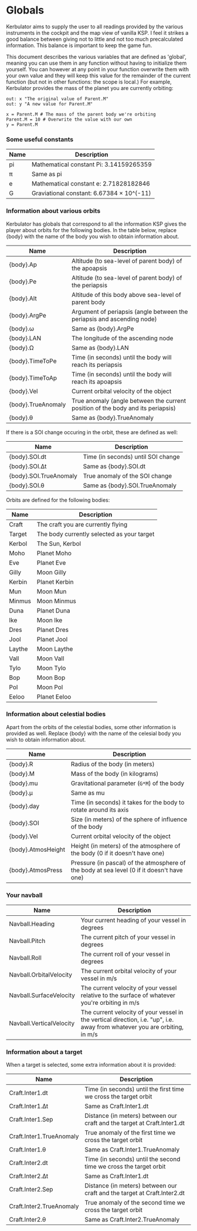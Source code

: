 Globals
=======

Kerbulator aims to supply the user to all readings provided by the various
instruments in the cockpit and the map view of vanilla KSP. I feel it strikes a
good balance between giving not to little and not too much precalculated
information. This balance is important to keep the game fun.

This document describes the various variables that are defined as 'global',
meaning you can use them in any function without having to initialize them
yourself. You can however at any point in your function overwrite them with
your own value and they will keep this value for the remainder of the current
function (but not in other functions: the scope is local.) For example,
Kerbulator provides the mass of the planet you are currently orbiting:

    out: x "The original value of Parent.M"
	out: y "A new value for Parent.M"

    x = Parent.M # The mass of the parent body we're orbiting
	Parent.M = 10 # Overwrite the value with our own
	y = Parent.M

### Some useful constants

Name            | Description
--------------- | -------------------------------------------------------
pi              | Mathematical constant Pi: 3.14159265359
π               | Same as pi
e               | Mathematical constant e: 2.71828182846
G               | Graviational constant: 6.67384 × 10^(-11)

### Information about various orbits

Kerbulator has globals that correspond to all the information KSP gives the
player about orbits for the following bodies. In the table below, replace {body} with
the name of the body you wish to obtain information about. 

Name            | Description
--------------- | -------------------------------------------------------
{body}.Ap       | Altitude (to sea-level of parent body) of the apoapsis
{body}.Pe       | Altitude (to sea-level of parent body) of the periapsis
{body}.Alt      | Altitude of this body above sea-level of parent body
{body}.ArgPe    | Argument of periapsis (angle between the periapsis and ascending node)
{body}.ω        | Same as {body}.ArgPe
{body}.LAN      | The longitude of the ascending node
{body}.Ω        | Same as {body}.LAN
{body}.TimeToPe | Time (in seconds) until the body will reach its periapsis
{body}.TimeToAp | Time (in seconds) until the body will reach its apoapsis
{body}.Vel      | Current orbital velocity of the object
{body}.TrueAnomaly | True anomaly (angle between the current position of the body and its periapsis)
{body}.θ        | Same as {body}.TrueAnomaly

If there is a SOI change occuring in the orbit, these are defined as well:

Name                   | Description
---------------------- | -------------------------------------------------------
{body}.SOI.dt          | Time (in seconds) until SOI change
{body}.SOI.Δt          | Same as {body}.SOI.dt
{body}.SOI.TrueAnomaly | True anomaly of the SOI change
{body}.SOI.θ           | Same as {body}.SOI.TrueAnomaly

Orbits are defined for the following bodies:

Name        | Description
----------- | -------------------------------------------------------
Craft       | The craft you are currently flying
Target      | The body currently selected as your target
Kerbol      | The Sun, Kerbol
Moho        | Planet Moho
Eve         | Planet Eve
Gilly       | Moon Gilly
Kerbin      | Planet Kerbin
Mun         | Moon Mun
Minmus      | Moon Minmus
Duna        | Planet Duna
Ike         | Moon Ike
Dres        | Planet Dres
Jool        | Planet Jool
Laythe      | Moon Laythe
Vall        | Moon Vall
Tylo        | Moon Tylo
Bop         | Moon Bop
Pol         | Moon Pol
Eeloo       | Planet Eeloo

### Information about celestial bodies
Apart from the orbits of the celestial bodies, some other information is provided
as well. Replace {body} with the name of the celesial body you wish to obtain
information about.

Name            | Description
--------------- | -------------------------------------------------------
{body}.R        | Radius of the body (in meters)
{body}.M        | Mass of the body (in kilograms)
{body}.mu       | Gravitational parameter (`G*M`) of the body
{body}.µ        | Same as mu
{body}.day      | Time (in seconds) it takes for the body to rotate around its axis
{body}.SOI      | Size (in meters) of the sphere of influence of the body
{body}.Vel      | Current orbital velocity of the object
{body}.AtmosHeight | Height (in meters) of the atmosphere of the body (0 if it doesn't have one)
{body}.AtmosPress | Pressure (in pascal) of the atmosphere of the body at sea level (0 if it doesn't have one)

### Your navball
Name            | Description
--------------- | -------------------------------------------------------
Navball.Heading | Your current heading of your vessel in degrees
Navball.Pitch   | The current pitch of your vessel in degrees
Navball.Roll    | The current roll of your vessel in degrees
Navball.OrbitalVelocity | The current orbital velocity of your vessel in m/s
Navball.SurfaceVelocity | The current velocity of your vessel relative to the surface of whatever you're orbiting in m/s
Navball.VerticalVelocity | The current velocity of your vessel in the vertical direction, i.e. "up", i.e. away from whatever you are orbiting, in m/s

### Information about a target
When a target is selected, some extra information about it is provided:

Name             | Description
---------------- | -------------------------------------------------------
Craft.Inter1.dt  | Time (in seconds) until the first time we cross the target orbit
Craft.Inter1.Δt  | Same as Craft.Inter1.dt
Craft.Inter1.Sep | Distance (in meters) between our craft and the target at Craft.Inter1.dt
Craft.Inter1.TrueAnomaly | True anomaly of the first time we cross the target orbit
Craft.Inter1.θ   | Same as Craft.Inter1.TrueAnomaly
Craft.Inter2.dt  | Time (in seconds) until the second time we cross the target orbit
Craft.Inter2.Δt  | Same as Craft.Inter1.dt
Craft.Inter2.Sep | Distance (in meters) between our craft and the target at Craft.Inter2.dt
Craft.Inter2.TrueAnomaly | True anomaly of the second time we cross the target orbit
Craft.Inter2.θ   | Same as Craft.Inter2.TrueAnomaly

